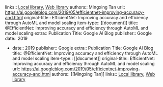 links:: [Local library](zotero://select/library/items/SKEX9DUE), [Web library](https://www.zotero.org/users/9756735/items/SKEX9DUE)
authors:: Mingxing Tan
url:: https://ai.googleblog.com/2019/05/efficientnet-improving-accuracy-and.html
original-title:: EfficientNet: Improving accuracy and efficiency through AutoML and model scaling
item-type:: [[document]]
title:: @EfficientNet: Improving accuracy and efficiency through AutoML and model scaling
extra:: Publication Title: Google AI Blog
publisher:: Google
date:: 2019

- date:: 2019
  publisher:: Google
  extra:: Publication Title: Google AI Blog
  title:: @EfficientNet: Improving accuracy and efficiency through AutoML and model scaling
  item-type:: [[document]]
  original-title:: EfficientNet: Improving accuracy and efficiency through AutoML and model scaling
  url:: https://ai.googleblog.com/2019/05/efficientnet-improving-accuracy-and.html
  authors:: [[Mingxing Tan]]
  links:: [Local library](zotero://select/library/items/SKEX9DUE), [Web library](https://www.zotero.org/users/9756735/items/SKEX9DUE)